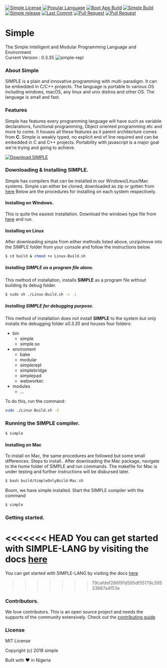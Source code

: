 [![Simple License](https://img.shields.io/github/license/simple-lang/simple.svg)](https://github.com/simple-lang/simple/blob/master/LICENSE)
[![Popular Language](https://img.shields.io/github/languages/top/simple-lang/simple.svg)](https://github.com/simple-lang/simple/search?l=c)
[![Boot App Build](https://img.shields.io/badge/bootapp--build-passed-brightgreen.svg)](https://github.com/simple-lang/simple/tree/master/bootsrc/)
[![Simple Build](https://img.shields.io/badge/build-passing-brightgreen.svg)](https://github.com/simple-lang/simple/)
[![Simple release](https://img.shields.io/github/release/simple-lang/simple/all.svg)](https://github.com/simple-lang/simple/releases/)
[![Last Commit](https://img.shields.io/github/last-commit/simple-lang/simple.svg)](https://github.com/simple-lang/simple/commits/master)
[![Pull Request](https://img.shields.io/github/issues-pr-closed/simple-lang/simple.svg)](https://github.com/simple-lang/simple/issues?q=is%3Apr+is%3Aclosed)
[![Pull Request](https://www.codetriage.com/simple-lang/simple/badges/users.svg)](https://www.codetriage.com/simple-lang/simple)
# Simple

The Simple Intelligent and Modular Programming Language and Environment</br>
Current Version : 0.3.35
![simple-repl](https://i.imgur.com/qx5bbc3.png)

### About Simple

SIMPLE is a plain and innovative programming with multi-paradigm. It can be embedded in C/C++ projects. The language is portable to various OS including windows, macOS, any linux and unix distros and other OS. The language is small and fast.

### Features

Simple has features every programming language will have such as variable declarations, functional programming, Object oriented programming etc and more to come. It houses all these features as it parent architecture comes from **C**. Simple is weakly typed, no explicit end of line required and can be embedded in C and C++ projects. Portability with javascript is a major goal we're trying and going to achieve.

[![Download SIMPLE](https://a.fsdn.com/con/app/sf-download-button)](https://sourceforge.net/projects/simple-lang/files/s0.3.303/)
### Downloading & Installing SIMPLE.

Simple has compilers that can be installed in our Windows/Linux/Mac systems. Simple can either be cloned, downloaded as zip or gotten from [here](https://simple-lang.sourceforge.io/)
Below are the procedures for installing on each system respectively.

#### Installing on Windows.

This is quite the easiest installation. Download the windows type file from [here](https://simple-lang.sourceforge.io/) and run.

#### Installing on Linux

After downloading simple from either methods listed above, unzip/move into the SIMPLE folder from your console and follow the instructions below.

```sh
$ cd build & chmod +x Linux-Build.sh
```
##### Installing SIMPLE as a program file alone.

This method of installation, installs **SIMPLE** as a program file without building its debug folder.
```sh
$ sudo sh ./Linux-Build.sh -c -i
```
##### Installing SIMPLE for debugging purpose.

This method of installation does not install **SIMPLE** to the system but only installs the debugging folder *s0.3.35* and houses four folders:

+ bin
    - simple
    - simple.so
+ enviroment
    - bake
    - modular
    - simplerepl
    - simplebridge
    - simplepad
    - webworker.
+ modules
    - ...

To do this, run the command:

```sh
sudo ./Linux-Build.sh -d
```

### Running the SIMPLE compiler.

```sh
$ simple
```

#### Installing on Mac

To install on Mac, the same procedures are followed but some small differences. Steps to install..
After downloading the Mac package, navigate to the home folder of SIMPLE and run commands.
The makefile for Mac is under testing and further instructions will be disbursed later.

```bash
$ bash build/SimpleOnlyBuild-Mac.sh
```

Boom, we have simple installed. Start the SIMPLE compiler with the command

```bash
$ simple
```

### Getting started.
<<<<<<< HEAD
You can get started with SIMPLE-LANG by visiting the docs [here](https://github.com/simple-lang/simple/tree/master/docs)
=======
You can get started with SIMPLE-LANG by visiting the docs [here](https://github.com/simple-lang/simple/docs)

>>>>>>> 79cafdef286f91d595df55179c39533867a4f53e
### Contributors.

We love contributors. This is an open source project and needs the supports of the community extensively. Check out the [contributing guide](./CONTRIBUTORS.MD)

### License

MIT License

Copyright (c) 2018 simple

 Built with :heart: in Nigeria

